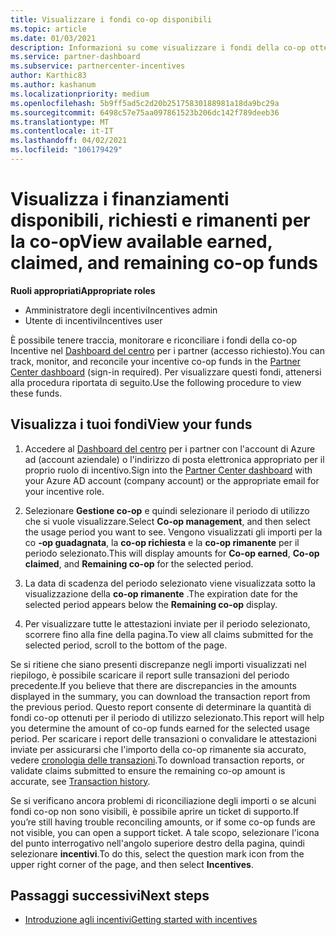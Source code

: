 ```yaml
---
title: Visualizzare i fondi co-op disponibili
ms.topic: article
ms.date: 01/03/2021
description: Informazioni su come visualizzare i fondi della co-op ottenuti, richiesti e rimanenti, visualizzare le date di scadenza e riconciliare gli importi incoerenti.
ms.service: partner-dashboard
ms.subservice: partnercenter-incentives
author: Karthic83
ms.author: kashanum
ms.localizationpriority: medium
ms.openlocfilehash: 5b9ff5ad5c2d20b25175830188981a18da9bc29a
ms.sourcegitcommit: 6498c57e75aa097861523b206dc142f789deeb36
ms.translationtype: MT
ms.contentlocale: it-IT
ms.lasthandoff: 04/02/2021
ms.locfileid: "106179429"
---
```

# <a name="view-available-earned-claimed-and-remaining-co-op-funds"></a><span data-ttu-id="4a257-103">Visualizza i finanziamenti disponibili, richiesti e rimanenti per la co-op</span><span class="sxs-lookup"><span data-stu-id="4a257-103">View available earned, claimed, and remaining co-op funds</span></span>

<span data-ttu-id="4a257-104">**Ruoli appropriati**</span><span class="sxs-lookup"><span data-stu-id="4a257-104">**Appropriate roles**</span></span>

- <span data-ttu-id="4a257-105">Amministratore degli incentivi</span><span class="sxs-lookup"><span data-stu-id="4a257-105">Incentives admin</span></span>
- <span data-ttu-id="4a257-106">Utente di incentivi</span><span class="sxs-lookup"><span data-stu-id="4a257-106">Incentives user</span></span>

<span data-ttu-id="4a257-107">È possibile tenere traccia, monitorare e riconciliare i fondi della co-op Incentive nel [Dashboard del centro](https://partner.microsoft.com/dashboard/) per i partner (accesso richiesto).</span><span class="sxs-lookup"><span data-stu-id="4a257-107">You can track, monitor, and reconcile your incentive co-op funds in the [Partner Center dashboard](https://partner.microsoft.com/dashboard/) (sign-in required).</span></span> <span data-ttu-id="4a257-108">Per visualizzare questi fondi, attenersi alla procedura riportata di seguito.</span><span class="sxs-lookup"><span data-stu-id="4a257-108">Use the following procedure to view these funds.</span></span>

## <a name="view-your-funds"></a><span data-ttu-id="4a257-109">Visualizza i tuoi fondi</span><span class="sxs-lookup"><span data-stu-id="4a257-109">View your funds</span></span>

1. <span data-ttu-id="4a257-110">Accedere al [Dashboard del centro](https://partner.microsoft.com/dashboard/) per i partner con l'account di Azure ad (account aziendale) o l'indirizzo di posta elettronica appropriato per il proprio ruolo di incentivo.</span><span class="sxs-lookup"><span data-stu-id="4a257-110">Sign into the [Partner Center dashboard](https://partner.microsoft.com/dashboard/) with your Azure AD account (company account) or the appropriate email for your incentive role.</span></span>

2. <span data-ttu-id="4a257-111">Selezionare **Gestione co-op** e quindi selezionare il periodo di utilizzo che si vuole visualizzare.</span><span class="sxs-lookup"><span data-stu-id="4a257-111">Select **Co-op management**, and then select the usage period you want to see.</span></span> <span data-ttu-id="4a257-112">Vengono visualizzati gli importi per la co **-op guadagnata**, la **co-op richiesta** e la **co-op rimanente** per il periodo selezionato.</span><span class="sxs-lookup"><span data-stu-id="4a257-112">This will display amounts for **Co-op earned**, **Co-op claimed**, and **Remaining co-op** for the selected period.</span></span>

3. <span data-ttu-id="4a257-113">La data di scadenza del periodo selezionato viene visualizzata sotto la visualizzazione della **co-op rimanente** .</span><span class="sxs-lookup"><span data-stu-id="4a257-113">The expiration date for the selected period appears below the **Remaining co-op** display.</span></span>  

4. <span data-ttu-id="4a257-114">Per visualizzare tutte le attestazioni inviate per il periodo selezionato, scorrere fino alla fine della pagina.</span><span class="sxs-lookup"><span data-stu-id="4a257-114">To view all claims submitted for the selected period, scroll to the bottom of the page.</span></span>

<span data-ttu-id="4a257-115">Se si ritiene che siano presenti discrepanze negli importi visualizzati nel riepilogo, è possibile scaricare il report sulle transazioni del periodo precedente.</span><span class="sxs-lookup"><span data-stu-id="4a257-115">If you believe that there are discrepancies in the amounts displayed in the summary, you can download the transaction report from the previous period.</span></span> <span data-ttu-id="4a257-116">Questo report consente di determinare la quantità di fondi co-op ottenuti per il periodo di utilizzo selezionato.</span><span class="sxs-lookup"><span data-stu-id="4a257-116">This report will help you determine the amount of co-op funds earned for the selected usage period.</span></span> <span data-ttu-id="4a257-117">Per scaricare i report delle transazioni o convalidare le attestazioni inviate per assicurarsi che l'importo della co-op rimanente sia accurato, vedere [cronologia delle transazioni](./payout-statement.md#transaction-history).</span><span class="sxs-lookup"><span data-stu-id="4a257-117">To download transaction reports, or validate claims submitted to ensure the remaining co-op amount is accurate, see [Transaction history](./payout-statement.md#transaction-history).</span></span>

<span data-ttu-id="4a257-118">Se si verificano ancora problemi di riconciliazione degli importi o se alcuni fondi co-op non sono visibili, è possibile aprire un ticket di supporto.</span><span class="sxs-lookup"><span data-stu-id="4a257-118">If you’re still having trouble reconciling amounts, or if some co-op funds are not visible, you can open a support ticket.</span></span> <span data-ttu-id="4a257-119">A tale scopo, selezionare l'icona del punto interrogativo nell'angolo superiore destro della pagina, quindi selezionare **incentivi**.</span><span class="sxs-lookup"><span data-stu-id="4a257-119">To do this, select the question mark icon from the upper right corner of the page, and then select **Incentives**.</span></span>

## <a name="next-steps"></a><span data-ttu-id="4a257-120">Passaggi successivi</span><span class="sxs-lookup"><span data-stu-id="4a257-120">Next steps</span></span>

- [<span data-ttu-id="4a257-121">Introduzione agli incentivi</span><span class="sxs-lookup"><span data-stu-id="4a257-121">Getting started with incentives</span></span>](incentives-get-started-intro.md)